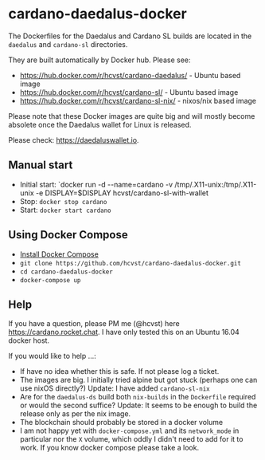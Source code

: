 # cardano-daedalus-docker
The Dockerfiles for the Daedalus and Cardano SL builds are located
in the `daedalus` and `cardano-sl` directories.

They are built automatically by Docker hub. Please see:
- https://hub.docker.com/r/hcvst/cardano-daedalus/ - Ubuntu based image
- https://hub.docker.com/r/hcvst/cardano-sl/ - Ubuntu based image
- https://hub.docker.com/r/hcvst/cardano-sl-nix/ - nixos/nix based image

Please note that these Docker images are quite big and will
mostly become absolete once the Daedalus wallet for Linux is released.

Please check: https://daedaluswallet.io.

## Manual start
- Initial start: `docker run -d --name=cardano  -v /tmp/.X11-unix:/tmp/.X11-unix -e DISPLAY=$DISPLAY hcvst/cardano-sl-with-wallet
- Stop: `docker stop cardano`
- Start: `docker start cardano`

## Using Docker Compose
- [Install Docker Compose](https://docs.docker.com/compose/install/)
- `git clone https://github.com/hcvst/cardano-daedalus-docker.git`  
- `cd cardano-daedalus-docker` 
- `docker-compose up`

## Help
If you have a question, please PM me (@hcvst) here https://cardano.rocket.chat. I have only tested this on an Ubuntu 16.04 docker host. 

If you would like to help ...:
- If have no idea whether this is safe. If not please log a ticket.
- The images are big. I initially tried alpine but got stuck (perhaps one can use nixOS directly?) Update: I have added `cardano-sl-nix`
- Are for the `daedalus-ds` build both `nix-builds` in the `Dockerfile` required or would the second suffice? Update: It seems to be enough to build the release only as per the nix image.
- The blockchain should probably be stored in a docker volume
- I am not happy yet with `docker-compose.yml` and its `network_mode` in particular nor the `X` volume, which oddly I didn't need to add for it to work. If you know docker compose please take a look.
